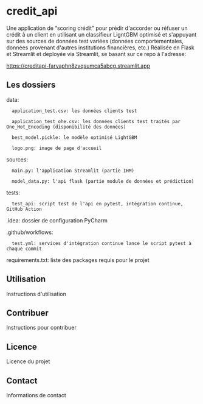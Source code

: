 # credit_api

Une application de “scoring crédit” pour prédir d'accorder ou réfuser un crédit à un client en utilisant un classifieur LigntGBM optimisé et s'appuyant sur des sources de données test variées (données comportementales, données provenant d'autres institutions financières, etc.)
Réalisée en Flask et Streamlit et deployée via Streamlit, se basant sur ce repo à l'adresse:

https://creditapi-farvaphn8zvqsumca5abcg.streamlit.app

## Les dossiers

data:

      application_test.csv: les données clients test
  
      application_test_ohe.csv: les données clients test traités par One_Hot_Encoding (disponibilité des données)
        
      best_model.pickle: le modèle optimisé LightGBM
        
      logo.png: image de page d'accueil
  
sources:

      main.py: l'application Streamlit (partie IHM)
      
      model_data.py: l'api flask (partie module de données et prédiction)
  
tests:

      test_api: script test de l'api en pytest, intégration continue, GitHub Action
  
.idea: dossier de configuration PyCharm

.github/workflows:

      test.yml: services d'intégration continue lance le script pytest à chaque commit
  
requirements.txt: liste des packages requis pour le projet


## Utilisation

Instructions d'utilisation

## Contribuer

Instructions pour contribuer

## Licence

Licence du projet

## Contact

Informations de contact
